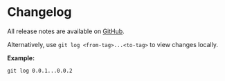 # Changelog

All release notes are available on [GitHub](https://github.com/Tinder/Nodes/releases).

Alternatively, use `git log <from-tag>...<to-tag>` to view changes locally.

**Example:**

```
git log 0.0.1...0.0.2
```

